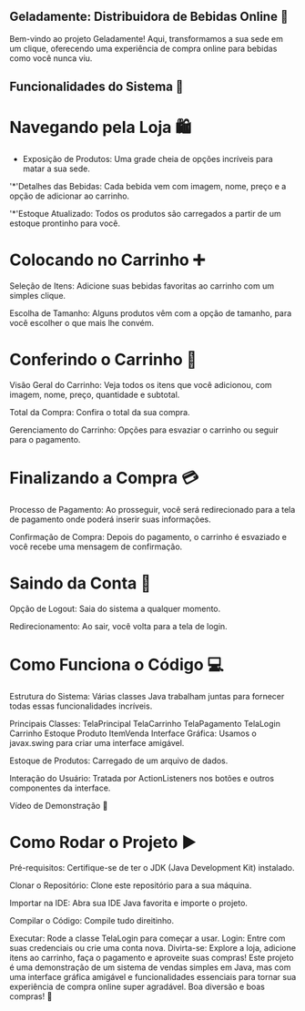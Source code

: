 ## Geladamente: Distribuidora de Bebidas Online 🍹
Bem-vindo ao projeto Geladamente! Aqui, transformamos a sua sede em um clique, oferecendo uma experiência de compra online para bebidas como você nunca viu.

## Funcionalidades do Sistema 🚀
# Navegando pela Loja 🛍️
* Exposição de Produtos: Uma grade cheia de opções incríveis para matar a sua sede.

'*'Detalhes das Bebidas: Cada bebida vem com imagem, nome, preço e a opção de adicionar ao carrinho.

'*'Estoque Atualizado: Todos os produtos são carregados a partir de um estoque prontinho para você.
# Colocando no Carrinho ➕
Seleção de Itens: Adicione suas bebidas favoritas ao carrinho com um simples clique.

Escolha de Tamanho: Alguns produtos vêm com a opção de tamanho, para você escolher o que mais lhe convém.

# Conferindo o Carrinho 🛒
Visão Geral do Carrinho: Veja todos os itens que você adicionou, com imagem, nome, preço, quantidade e subtotal.

Total da Compra: Confira o total da sua compra.

Gerenciamento do Carrinho: Opções para esvaziar o carrinho ou seguir para o pagamento.

# Finalizando a Compra 💳
Processo de Pagamento: Ao prosseguir, você será redirecionado para a tela de pagamento onde poderá inserir suas informações.

Confirmação de Compra: Depois do pagamento, o carrinho é esvaziado e você recebe uma mensagem de confirmação.

# Saindo da Conta 🔐
Opção de Logout: Saia do sistema a qualquer momento.

Redirecionamento: Ao sair, você volta para a tela de login.

# Como Funciona o Código 💻
Estrutura do Sistema: Várias classes Java trabalham juntas para fornecer todas essas funcionalidades incríveis.

Principais Classes:
TelaPrincipal
TelaCarrinho
TelaPagamento
TelaLogin
Carrinho
Estoque
Produto
ItemVenda
Interface Gráfica: Usamos o javax.swing para criar uma interface amigável.

Estoque de Produtos: Carregado de um arquivo de dados.

Interação do Usuário: Tratada por ActionListeners nos botões e outros componentes da interface.

Vídeo de Demonstração 🎥


# Como Rodar o Projeto ▶️
Pré-requisitos: Certifique-se de ter o JDK (Java Development Kit) instalado.

Clonar o Repositório: Clone este repositório para a sua máquina.

Importar na IDE: Abra sua IDE Java favorita e importe o projeto.

Compilar o Código: Compile tudo direitinho.

Executar: Rode a classe TelaLogin para começar a usar.
Login: Entre com suas credenciais ou crie uma conta nova.
Divirta-se: Explore a loja, adicione itens ao carrinho, faça o pagamento e aproveite suas compras!
Este projeto é uma demonstração de um sistema de vendas simples em Java, mas com uma interface gráfica amigável e funcionalidades essenciais para tornar sua experiência de compra online super agradável. Boa diversão e boas compras! 🥂
